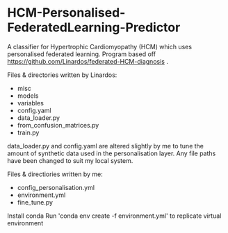 # HCM-Personalised-FederatedLearning-Predictor
A classifier for Hypertrophic Cardiomyopathy (HCM) which uses personalised federated learning. Program based off https://github.com/Linardos/federated-HCM-diagnosis .

Files & directories written by Linardos:
- misc
- models
- variables
- config.yaml
- data_loader.py
- from_confusion_matrices.py
- train.py

data_loader.py and config.yaml are altered slightly by me to tune the amount of synthetic data used in the personalisation layer.
Any file paths have been changed to suit my local system.

Files & directiories written by me:
- config_personalisation.yml
- environment.yml
- fine_tune.py


Install conda
Run 'conda env create -f environment.yml' to replicate virtual environment
